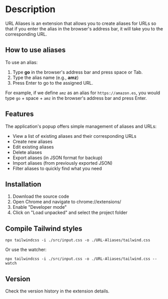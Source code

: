 Description
============

URL Aliases is an extension that allows you to create aliases for URLs so that if you enter the alias in the browser's address bar, it will take you to the corresponding URL.

## How to use aliases

To use an alias:

1. Type **go** in the browser's address bar and press space or Tab.
2. Type the alias name (e.g., **amz**)
3. Press Enter to go to the assigned URL.

For example, if we define `amz` as an alias for `https://amazon.es`, you would type `go` + space + `amz` in the browser's address bar and press Enter.

## Features

The application's popup offers simple management of aliases and URLs:

- View a list of existing aliases and their corresponding URLs
- Create new aliases
- Edit existing aliases
- Delete aliases
- Export aliases (in JSON format for backup)
- Import aliases (from previously exported JSON)
- Filter aliases to quickly find what you need

## Installation

1. Download the source code
2. Open Chrome and navigate to chrome://extensions/
3. Enable "Developer mode"
4. Click on "Load unpacked" and select the project folder

## Compile Tailwind styles

`npx tailwindcss -i ./src/input.css -o ./URL-Aliases/tailwind.css`

Or use the watcher:

`npx tailwindcss -i ./src/input.css -o ./URL-Aliases/tailwind.css --watch`

## Version

Check the version history in the extension details.
